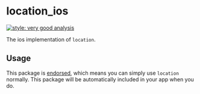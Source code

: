 # location_ios

[![style: very good analysis][very_good_analysis_badge]][very_good_analysis_link]

The ios implementation of `location`.

## Usage

This package is [endorsed][endorsed_link], which means you can simply use `location`
normally. This package will be automatically included in your app when you do.

[endorsed_link]: https://flutter.dev/docs/development/packages-and-plugins/developing-packages#endorsed-federated-plugin
[very_good_analysis_badge]: https://img.shields.io/badge/style-very_good_analysis-B22C89.svg
[very_good_analysis_link]: https://pub.dev/packages/very_good_analysis